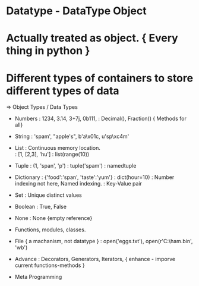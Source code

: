 # Datatype - DataType Object
# Actually treated as object. { Every thing in python }

# Different types of containers to store different types of data


=> Object Types / Data Types

- Numbers : 1234, 3.14, 3+7j, 0b111, 
          : Decimal(), Fraction()       { Methods for all}
- String  : 'spam', "apple's", b'a\x01c, u'sp\xc4m'
- List  : Continuous memory location.    
        : [1, [2,3], 'hu']
        : list(range(10))
- Tuple : (1, 'span', 'p')
        : tuple('spam')
        : namedtuple
- Dictionary : {'food':'span', 'taste':'yum'}
             : dict(hour=10)
             : Number indexing not here, Named indexing.
             : Key-Value pair
- Set : Unique distinct values
- Boolean : True, False
- None : None {empty reference}

- Functions, modules, classes.

- File { a machanism, not datatype }
            : open('eggs.txt'), open(r'C:\ham.bin', 'wb')

- Advance : Decorators, Generators, Iterators, { enhance - imporve current functions-methods }

- Meta Programming
